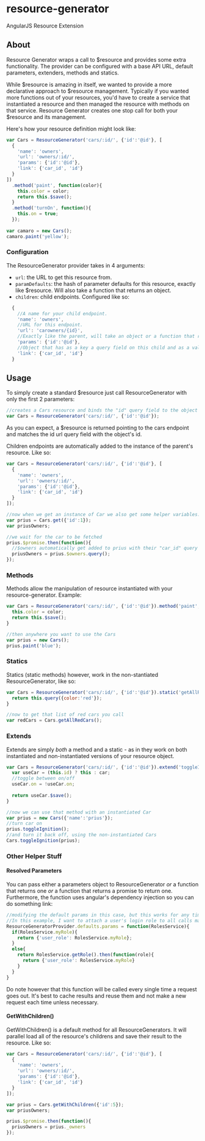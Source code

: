 # resource-generator
AngularJS Resource Extension

## About
Resource Generator wraps a call to $resource and provides some extra functionality. The provider can be configured with a base API URL, default parameters, extenders, methods and statics.

While $resource is amazing in itself, we wanted to provide a more declarative approach to $resource management. Typically if you wanted more functions out of your resources, you'd have to create a service that instantiated a resource and then managed the resource with methods on that service. Resource Generator creates one stop call for both your $resource and its management.

Here's how your resource definition might look like:
```javascript
var Cars = ResourceGenerator('cars/:id/', {'id':'@id'}, [
  {
    'name': 'owners',
    'url': 'owners/:id/',
    'params': {'id':'@id'},
    'link': {'car_id', 'id'}
  }
])
  .method('paint', function(color){
    this.color = color;
    return this.$save();
  }
  .method('turnOn', function(){
    this.on = true;
  });
  
var camaro = new Cars();
camaro.paint('yellow');
```

### Configuration
The ResourceGenerator provider takes in 4 arguments:
- `url`: the URL to get this resource from.
- `paramDefaults`: the hash of parameter defaults for this resource, exactly like $resource. Will also take a function that returns an object.
- `children`: child endpoints. Configured like so:
```javascript
  {
    //A name for your child endpoint.
    'name': 'owners', 
    //URL for this endpoint.
    'url': 'carowners/{id}', 
    //Exactly like the parent, will take an object or a function that returns an object.
    'params': {'id':'@id'}, 
    //Object that has as a key a query field on this child and as a value a variable name to fetch from its parent.
    'link': {'car_id', 'id'} 
  }
```

## Usage
To simply create a standard $resource just call ResourceGenerator with only the first 2 parameters:
```javascript
//creates a Cars resource and binds the "id" query field to the object's id
var Cars = ResourceGenerator('cars/:id/', {'id':'@id'});
```
As you can expect, a $resource is returned pointing to the cars endpoint and matches the id url query field with the object's id.

Children endpoints are automatically added to the instance of the parent's resource. Like so:
```javascript
var Cars = ResourceGenerator('cars/:id/', {'id':'@id'}, [
  {
    'name': 'owners',
    'url': 'owners/:id/',
    'params': {'id':'@id'},
    'link': {'car_id', 'id'}
  }
]);

//now when we get an instance of Car we also get some helper variables:
var prius = Cars.get({'id':1});
var priusOwners;

//we wait for the car to be fetched
prius.$promise.then(function(){
  //$owners automatically get added to prius with their "car_id" query param set to the prius' id.
  priusOwners = prius.$owners.query();
});
```

### Methods
Methods allow the manipulation of resource instantiated with your resource-generator. Example:
```javascript
var Cars = ResourceGenerator('cars/:id/', {'id':'@id'}).method('paint', function(color){
  this.color = color;
  return this.$save();
}

//then anywhere you want to use the Cars
var prius = new Cars();
prius.paint('blue');
```

### Statics
Statics (static methods) however, work in the non-stantiated ResourceGenerator, like so:
```javascript
var Cars = ResourceGenerator('cars/:id/', {'id':'@id'}).static('getAllRedCars', function(){
  return this.query({color:'red'});
}

//now to get that list of red cars you call
var redCars = Cars.getAllRedCars();
```

### Extends
Extends are simply _both_ a method and a static - as in they work on both instantiated and non-instantiated versions of your resource object.
```javascript
var Cars = ResourceGenerator('cars/:id/', {'id':'@id'}).extend('toggleIgnition', function(car){
  var useCar = (this.id) ? this : car;
  //toggle between on/off
  useCar.on = !useCar.on;
  
  return useCar.$save();
}

//now we can use that method with an instantiated Car
var prius = new Cars({'name':'prius'});
//turn car on
prius.toggleIgnition();
//and turn it back off, using the non-instantiated Cars
Cars.toggleIgnition(prius);
```

### Other Helper Stuff

#### Resolved Parameters
You can pass either a parameters object to ResourceGenerator _or_ a function that returns one _or_ a function that returns a promise to return one. Furthermore, the function uses angular's dependency injection so you can do something link:
```javascript
//modifying the default params in this case, but this works for any time you pass in a parameters list
//In this example, I want to attach a user's login role to all calls made from my resources, and if no role exists, fetch one.
ResourceGeneratorProvider.defaults.params = function(RolesService){
  if(RolesService.myRole){
    return {'user_role': RolesService.myRole};
  }
  else{
    return RolesService.getRole().then(function(role){
      return {'user_role': RolesService.myRole}
    }
  }
}
```
Do note however that this function will be called every single time a request goes out. It's best to cache results and reuse them and not make a new request each time unless necessary.

#### GetWithChildren()
GetWithChildren() is a default method for all ResourceGenerators. It will parallel load all of the resource's childrens and save their result to the resource. Like so:
```javascript
var Cars = ResourceGenerator('cars/:id/', {'id':'@id'}, [
  {
    'name': 'owners',
    'url': 'owners/:id/',
    'params': {'id':'@id'},
    'link': {'car_id', 'id'}
  }
]);

var prius = Cars.getWithChildren({'id':5});
var priusOwners;

prius.$promise.then(function(){
  priusOwners = prius._owners
});
```


  
    
    
